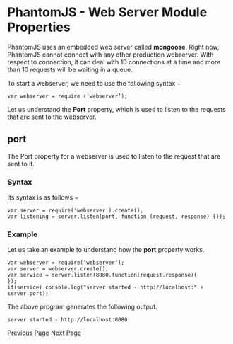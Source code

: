 # PhantomJS - Web Server Module Properties
PhantomJS uses an embedded web server called **mongoose**. Right now, PhantomJS cannot connect with any other production webserver. With respect to connection, it can deal with 10 connections at a time and more than 10 requests will be waiting in a queue.

To start a webserver, we need to use the following syntax −

```
var webserver = require (‘webserver’);
```
Let us understand the **Port** property, which is used to listen to the requests that are sent to the webserver.

## port
The Port property for a webserver is used to listen to the request that are sent to it.

### Syntax
Its syntax is as follows −

```
var server = require('webserver').create();
var listening = server.listen(port, function (request, response) {});
```
### Example
Let us take an example to understand how the **port** property works.

```
var webserver = require('webserver'); 
var server = webserver.create(); 
var service = server.listen(8080,function(request,response){  
}); 
if(service) console.log("server started - http://localhost:" + server.port);
```
The above program generates the following output.

```
server started - http://localhost:8080
```

[Previous Page](../phantomjs/phantomjs_system_module_properties.md) [Next Page](../phantomjs/phantomjs_web_server_module_methods.md) 
